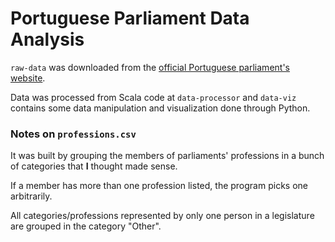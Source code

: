 # Portuguese Parliament Data Analysis

`raw-data` was downloaded from the [official Portuguese parliament's website](https://www.parlamento.pt/Cidadania/Paginas/DARegistoBiografico.aspx).

Data was processed from Scala code at `data-processor` and `data-viz` contains some data manipulation and visualization done through Python. 


### **Notes on `professions.csv`**

It was built by grouping the members of parliaments' professions in a bunch of categories that **I** thought made sense.

If a member has more than one profession listed, the program picks one arbitrarily.

All categories/professions represented by only one person in a legislature are grouped in the category "Other".
